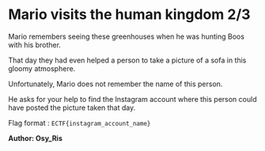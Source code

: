 # Mario visits the human kingdom 2/3

Mario remembers seeing these greenhouses when he was hunting Boos with his brother.

That day they had even helped a person to take a picture of a sofa in this gloomy atmosphere.

Unfortunately, Mario does not remember the name of this person.

He asks for your help to find the Instagram account where this person could have posted the picture taken that day.

Flag format : ```ECTF{instagram_account_name}```

**Author: Osy_Ris**